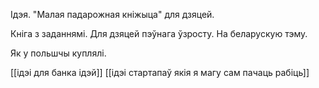 
Ідэя. "Малая падарожная кніжыца" для дзяцей.

Кніга з заданнямі. Для дзяцей пэўнага ўзросту. На беларускую тэму.

Як у польшчы куплялі.

[[ідэі для банка ідэй]]
[[ідэі стартапаў якія я магу сам пачаць рабіць]]
